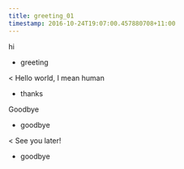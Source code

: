 ```yaml
---
title: greeting_01
timestamp: 2016-10-24T19:07:00.457880708+11:00
---
```


hi
* greeting

< Hello world, I mean human
* thanks

Goodbye
* goodbye

< See you later!
* goodbye
